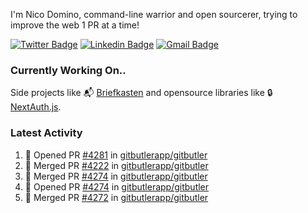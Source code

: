 
I'm Nico Domino, command-line warrior and open sourcerer, trying to improve the web 1 PR at a time!

[![Twitter Badge](https://img.shields.io/badge/-@ndom91-1ca0f1?style=flat-square&labelColor=1ca0f1&logo=twitter&logoColor=white&link=https://twitter.com/ndom91)](https://twitter.com/ndom91) [![Linkedin Badge](https://img.shields.io/badge/-ndom91-blue?style=flat-square&logo=Linkedin&logoColor=white&link=https://www.linkedin.com/in/ndom91/)](https://www.linkedin.com/in/ndom91/) [![Gmail Badge](https://img.shields.io/badge/-yo@ndo.dev-c14438?style=flat-square&logo=mail.ru&logoColor=white&link=mailto:yo@ndo.dev)](mailto:yo@ndo.dev)

### Currently Working On..

Side projects like 📬 [Briefkasten](https://briefkastenhq.com) and opensource libraries like 🔒 [NextAuth.js](https://github.com/nextauthjs/next-auth).

<!--START_SECTION_PROFILE_VIEWS:readme-info-->
<!--END_SECTION_PROFILE_VIEWS:readme-info-->

<!--START_SECTION_DAILY_COMMIT:readme-info-->
<!--END_SECTION_DAILY_COMMIT:readme-info-->

<!--START_SECTION_WEEKLY_COMMIT:readme-info-->
<!--END_SECTION_WEEKLY_COMMIT:readme-info-->

### Latest Activity

<!--START_SECTION:activity-->
1. 💪 Opened PR [#4281](https://github.com/gitbutlerapp/gitbutler/pull/4281) in [gitbutlerapp/gitbutler](https://github.com/gitbutlerapp/gitbutler)
2. 🎉 Merged PR [#4222](https://github.com/gitbutlerapp/gitbutler/pull/4222) in [gitbutlerapp/gitbutler](https://github.com/gitbutlerapp/gitbutler)
3. 🎉 Merged PR [#4274](https://github.com/gitbutlerapp/gitbutler/pull/4274) in [gitbutlerapp/gitbutler](https://github.com/gitbutlerapp/gitbutler)
4. 💪 Opened PR [#4274](https://github.com/gitbutlerapp/gitbutler/pull/4274) in [gitbutlerapp/gitbutler](https://github.com/gitbutlerapp/gitbutler)
5. 🎉 Merged PR [#4272](https://github.com/gitbutlerapp/gitbutler/pull/4272) in [gitbutlerapp/gitbutler](https://github.com/gitbutlerapp/gitbutler)
<!--END_SECTION:activity-->
